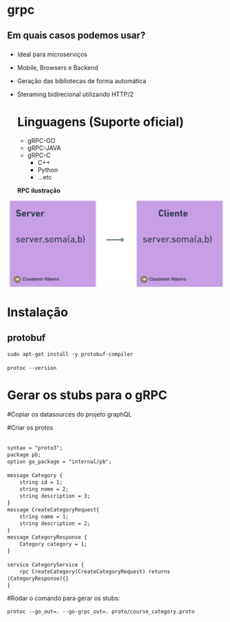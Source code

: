 # grpc

## Em quais casos podemos usar?
###
- Ideal para microserviços
- Mobile, Browsers e Backend
- Geração das bibliotecas de forma automática
- Steraming bidirecional utilizando HTTP/2

  # Linguagens (Suporte oficial)
  - gRPC-GO
  - gRPC-JAVA
  - gRPC-C
      - C++
      - Python
      - ...etc

  
  **RPC ilustração**

![](image/clientserver.png)

# Instalação
## protobuf
```
sudo apt-get install -y protobuf-compiler

protoc --version
```

# Gerar os stubs para o gRPC



#Copiar os datasources do projeto graphQL

#Criar os protos 
```

syntax = "proto3";
package pb;
option go_package = "internal/pb";

message Category {
    string id = 1;
    string nome = 2;
    string description = 3;
}
message CreateCategoryRequest{
    string name = 1;
    string description = 2;
}
message CategoryResponse {
    Category category = 1;
}

service CategoryService {
    rpc CreateCategory(CreateCategoryRequest) returns (CategoryResponse){}
}

```

#Rodar o comando para gerar os stubs:
```
protoc --go_out=. --go-grpc_out=. proto/course_category.proto
```










